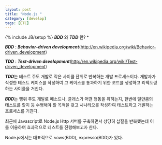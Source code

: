 ```yaml
---
layout: post
title: "Node.js "
category: [develop]
tags: [ETC]
---
```

{% include JB/setup %}
***BDD*** 와 ***TDD*** 란? *  

***BDD*** : ***Behavior-driven development***(http://en.wikipedia.org/wiki/Behavior-driven_development)

***TDD*** : ***Test-driven development***(http://en.wikipedia.org/wiki/Test-driven_development) 


***TDD***는 테스트 주도 개발로 작은 사이클 단위로 반복하는 개발 프로세스이다. 개발자가 작성한 테스트 케이스를 작성하여 그 케이스를 통과하기 위한 코드를 생성하고 리팩토링 하는 사이클을 거친다. 

***BDD***는 행위 주도 개발로 메소드나, 클래스가 어떤 행동을 취하는지, 한번에 얼만큼의 테스트를 할지 등 수행해야 할 목적을 갖고 시나리오를 작성하여 테스트하고 개발하는 프로세스를 거친다.  

최근에 Javascript로  Node.js Http 서버를 구축하면서 상당히 삽질을 반복했는데 이를 이용하여 효과적으로 테스트를 진행해보고자 한다. 

Node.js에서는 대표적으로 vows(BDD), expresso(BDD)가 있다.
 





 




